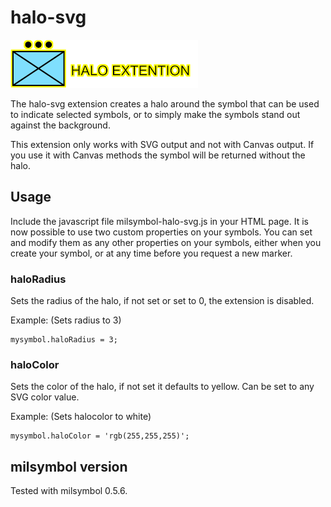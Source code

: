 # halo-svg

![](halo-example.png?raw=true)

The halo-svg extension creates a halo around the symbol that can be used to indicate selected symbols, or to simply make the symbols stand out against the background.

This extension only works with SVG output and not with Canvas output. If you use it with Canvas methods the symbol will be returned without the halo.

## Usage
Include the javascript file milsymbol-halo-svg.js in your HTML page. It is now possible to use two custom properties on your symbols. You can set and modify them as any other properties on your symbols, either when you create your symbol, or at any time before you request a new marker.

### haloRadius
Sets the radius of the halo, if not set or set to 0, the extension is disabled.

Example: (Sets radius to 3)
```
mysymbol.haloRadius = 3;
```

### haloColor
Sets the color of the halo, if not set it defaults to yellow. Can be set to any SVG color value.

Example: (Sets halocolor to white)
```
mysymbol.haloColor = 'rgb(255,255,255)';
```


## milsymbol version
Tested with milsymbol 0.5.6.